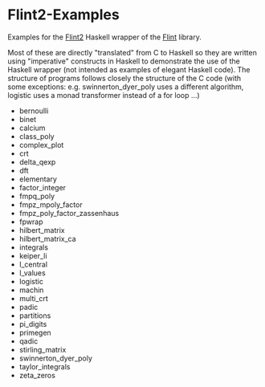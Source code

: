 # Flint2-Examples

Examples for the [Flint2](https://hackage.haskell.org/package/Flint2)
Haskell wrapper of the [Flint](https://flintlib.org) library. 

Most of these are directly "translated" from C to Haskell so they are
written using "imperative" constructs in Haskell to demonstrate the
use of the Haskell wrapper (not intended as examples of 
elegant Haskell code). The structure of programs follows closely the
structure of the C code (with some exceptions:
e.g. swinnerton_dyer_poly uses a different algorithm, logistic uses a
monad transformer instead of a for loop ...)

* bernoulli
* binet
* calcium
* class_poly
* complex_plot
* crt
* delta_qexp
* dft
* elementary
* factor_integer
* fmpq_poly
* fmpz_mpoly_factor
* fmpz_poly_factor_zassenhaus
* fpwrap
* hilbert_matrix
* hilbert_matrix_ca
* integrals
* keiper_li
* l_central
* l_values
* logistic
* machin
* multi_crt
* padic
* partitions
* pi_digits
* primegen
* qadic
* stirling_matrix
* swinnerton_dyer_poly
* taylor_integrals
* zeta_zeros
